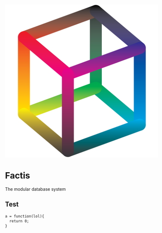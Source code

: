 ![](logo-01.png "Factis database system")


# Factis

The modular database system

## Test

~~~{.javascript}
a = function(lol){
  return 0;
}
~~~

